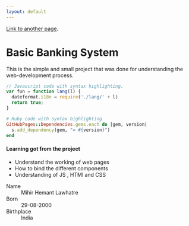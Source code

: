 ```yaml
---
layout: default
---
```



[Link to another page](https://github.com/MihirLawhatre/Basic-Banking-System).

# Basic Banking System

This is the simple and small project that was done for understanding the web-development process.

```js
// Javascript code with syntax highlighting.
var fun = function lang(l) {
  dateformat.i18n = require('./lang/' + l)
  return true;
}
```

```ruby
# Ruby code with syntax highlighting
GitHubPages::Dependencies.gems.each do |gem, version|
  s.add_dependency(gem, "= #{version}")
end
```

#### Learning got from the project

*   Understand the working of web pages
*   How to bind the different components
*   Understanding of JS , HTMl and CSS


  
<dl>
<dt>Name</dt>
<dd>Mihir Hemant Lawhatre</dd>
<dt>Born</dt>
<dd>29-08-2000 <dd>
<dt>Birthplace</dt>
<dd>India</dd>
</dl>

